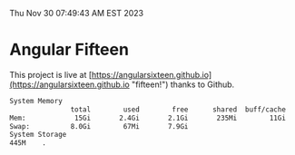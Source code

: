 Thu Nov 30 07:49:43 AM EST 2023

# Angular Fifteen


This project is live at [https://angularsixteen.github.io](https://angularsixteen.github.io "fifteen!") thanks to Github.

```bash
System Memory
               total        used        free      shared  buff/cache   available
Mem:            15Gi       2.4Gi       2.1Gi       235Mi        11Gi        12Gi
Swap:          8.0Gi        67Mi       7.9Gi
System Storage
445M	.
```
